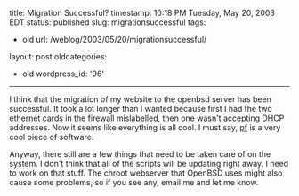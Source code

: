 title: Migration Successful?
timestamp: 10:18 PM Tuesday, May 20, 2003 EDT
status: published
slug: migrationsuccessful
tags:
- old
url: /weblog/2003/05/20/migrationsuccessful/

layout: post
oldcategories:
- old
wordpress_id: '96'

---

I think that the migration of my website to the openbsd server has been successful.  It took a lot longer than I wanted because first I had the two ethernet cards in the firewall mislabelled, then one wasn't accepting DHCP addresses.  Now it seems like everything is all cool.  I must say, [pf](http://www.benzedrine.cx/pf.html) is a very cool piece of software.

Anyway, there still are a few things that need to be taken care of on the system.  I don't think that all of the scripts will be updating right away.  I need to work on that stuff.  The chroot webserver that OpenBSD uses might also cause some problems, so if you see any, email me and let me know.

